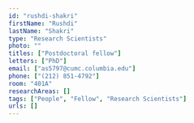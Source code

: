 ```yaml
---
id: "rushdi-shakri"
firstName: "Rushdi"
lastName: "Shakri"
type: "Research Scientists"
photo: ""
titles: ["Postdoctoral fellow"]
letters: ["PhD"]
email: ["as5797@cumc.columbia.edu"]
phone: ["(212) 851-4792"]
room: "401A"
researchAreas: []
tags: ["People", "Fellow", "Research Scientists"]
urls: []
---
```

